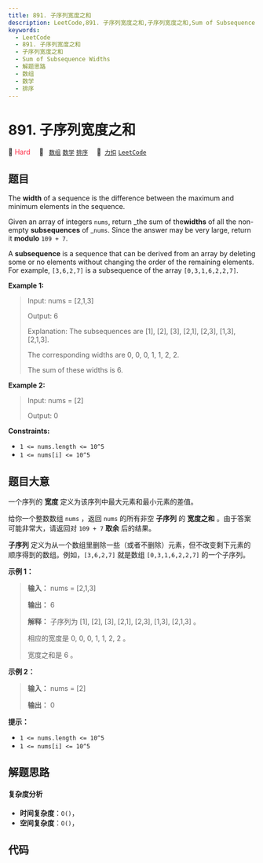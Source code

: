 ```yaml
---
title: 891. 子序列宽度之和
description: LeetCode,891. 子序列宽度之和,子序列宽度之和,Sum of Subsequence Widths,解题思路,数组,数学,排序
keywords:
  - LeetCode
  - 891. 子序列宽度之和
  - 子序列宽度之和
  - Sum of Subsequence Widths
  - 解题思路
  - 数组
  - 数学
  - 排序
---
```


# 891. 子序列宽度之和

🔴 <font color=#ff334b>Hard</font>&emsp; 🔖&ensp; [`数组`](/tag/array.md) [`数学`](/tag/math.md) [`排序`](/tag/sorting.md)&emsp; 🔗&ensp;[`力扣`](https://leetcode.cn/problems/sum-of-subsequence-widths) [`LeetCode`](https://leetcode.com/problems/sum-of-subsequence-widths)

## 题目

The **width** of a sequence is the difference between the maximum and minimum
elements in the sequence.

Given an array of integers `nums`, return _the sum of the**widths** of all the
non-empty **subsequences** of _`nums`. Since the answer may be very large,
return it **modulo** `109 + 7`.

A **subsequence** is a sequence that can be derived from an array by deleting
some or no elements without changing the order of the remaining elements. For
example, `[3,6,2,7]` is a subsequence of the array `[0,3,1,6,2,2,7]`.



**Example 1:**

> Input: nums = [2,1,3]
> 
> Output: 6
> 
> Explanation: The subsequences are [1], [2], [3], [2,1], [2,3], [1,3], [2,1,3].
> 
> The corresponding widths are 0, 0, 0, 1, 1, 2, 2.
> 
> The sum of these widths is 6.

**Example 2:**

> Input: nums = [2]
> 
> Output: 0

**Constraints:**

  * `1 <= nums.length <= 10^5`
  * `1 <= nums[i] <= 10^5`


## 题目大意

一个序列的 **宽度** 定义为该序列中最大元素和最小元素的差值。

给你一个整数数组 `nums` ，返回 `nums` 的所有非空 **子序列** 的 **宽度之和** 。由于答案可能非常大，请返回对 `109 + 7`
**取余** 后的结果。

**子序列** 定义为从一个数组里删除一些（或者不删除）元素，但不改变剩下元素的顺序得到的数组。例如，`[3,6,2,7]` 就是数组
`[0,3,1,6,2,2,7]` 的一个子序列。



**示例 1：**

> 
> 
> 
> 
> 
> **输入：** nums = [2,1,3]
> 
> **输出：** 6
> 
> **解释：** 子序列为 [1], [2], [3], [2,1], [2,3], [1,3], [2,1,3] 。
> 
> 相应的宽度是 0, 0, 0, 1, 1, 2, 2 。
> 
> 宽度之和是 6 。
> 
> 

**示例 2：**

> 
> 
> 
> 
> 
> **输入：** nums = [2]
> 
> **输出：** 0
> 
> 



**提示：**

  * `1 <= nums.length <= 10^5`
  * `1 <= nums[i] <= 10^5`


## 解题思路

#### 复杂度分析

- **时间复杂度**：`O()`，
- **空间复杂度**：`O()`，

## 代码

```javascript

```